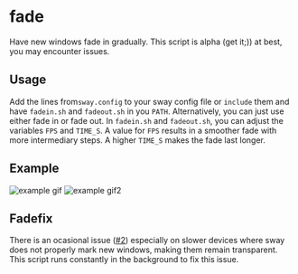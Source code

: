 # fade
Have new windows fade in gradually.
This script is alpha (get it;)) at best, you may encounter issues.

## Usage
Add the lines from`sway.config` to your sway config file or `include` them and have `fadein.sh` and `fadeout.sh` in you `PATH`. Alternatively, you can just use either fade in or fade out.
In `fadein.sh` and `fadeout.sh`, you can adjust the variables `FPS` and `TIME_S`.
A value for `FPS` results in a smoother fade with more intermediary steps.
A higher `TIME_S` makes the fade last longer.

## Example
![example gif](fade.gif)
![example gif2](fadeout.gif)

## Fadefix
There is an ocasional issue ([#2](https://github.com/user18130814200115-2/swayscrips/issues/2)) especially on slower devices where sway does not properly mark new windows,
making them remain transparent.
This script runs constantly in the background to fix this issue.
